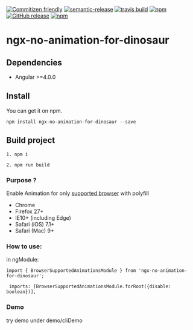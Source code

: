 [![Commitizen friendly](https://img.shields.io/badge/commitizen-friendly-brightgreen.svg?style=flat-square)](http://commitizen.github.io/cz-cli/)
[![semantic-release](https://img.shields.io/badge/%20%20%F0%9F%93%A6%F0%9F%9A%80-semantic--release-e10079.svg?style=flat-square)](https://github.com/semantic-release/semantic-release)
[![travis build](https://img.shields.io/travis/maxisam/ngx-no-animation-for-dinosaur.svg?style=flat-square)](https://travis-ci.org/maxisam/ngx-no-animation-for-dinosaur)
[![npm](https://img.shields.io/npm/dt/ngx-no-animation-for-dinosaur.svg?style=flat-square)](https://www.npmjs.com/package/ngx-no-animation-for-dinosaur)
[![GitHub release](https://img.shields.io/github/release/maxisam/ngx-no-animation-for-dinosaur.svg?style=flat-square)](https://github.com/maxisam/ngx-no-animation-for-dinosaur/releases)
[![npm](https://img.shields.io/npm/l/ngx-no-animation-for-dinosaur.svg?style=flat-square)]()

# ngx-no-animation-for-dinosaur


## Dependencies

+ Angular >=4.0.0

## Install

You can get it on npm.

```
npm install ngx-no-animation-for-dinosaur --save
```

## Build project

```
1. npm i

2. npm run build
```

### Purpose ?

Enable Animation for only [supported browser](https://github.com/web-animations/web-animations-js/blob/dev/docs/support.md#browser-support) with polyfill

* Chrome
* Firefox 27+
* IE10+ (including Edge)
* Safari (iOS) 7.1+
* Safari (Mac) 9+

### How to use:

in ngModule:
```
import { BrowserSupportedAnimationsModule } from 'ngx-no-animation-for-dinosaur';

```

```
 imports: [BrowserSupportedAnimationsModule.forRoot({disable: boolean})],
```


### Demo

try demo under demo/cliDemo